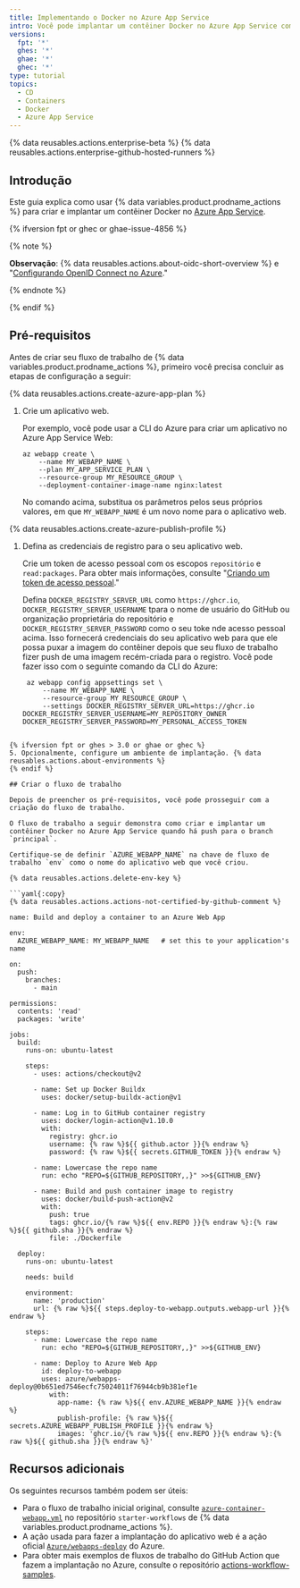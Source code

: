 ```yaml
---
title: Implementando o Docker no Azure App Service
intro: Você pode implantar um contêiner Docker no Azure App Service como parte dos fluxos de trabalho de implantação contínua (CD).
versions:
  fpt: '*'
  ghes: '*'
  ghae: '*'
  ghec: '*'
type: tutorial
topics:
  - CD
  - Containers
  - Docker
  - Azure App Service
---
```


{% data reusables.actions.enterprise-beta %}
{% data reusables.actions.enterprise-github-hosted-runners %}

## Introdução

Este guia explica como usar {% data variables.product.prodname_actions %} para criar e implantar um contêiner Docker no [Azure App Service](https://azure.microsoft.com/services/app-service/).

{% ifversion fpt or ghec or ghae-issue-4856 %}

{% note %}

**Observação**: {% data reusables.actions.about-oidc-short-overview %} e "[Configurando OpenID Connect no Azure](/actions/deployment/security-hardening-your-deployments/configuring-openid-connect-in-azure)."

{% endnote %}

{% endif %}

## Pré-requisitos

Antes de criar seu fluxo de trabalho de {% data variables.product.prodname_actions %}, primeiro você precisa concluir as etapas de configuração a seguir:

{% data reusables.actions.create-azure-app-plan %}

1. Crie um aplicativo web.

   Por exemplo, você pode usar a CLI do Azure para criar um aplicativo no Azure App Service Web:

   ```bash{:copy}
   az webapp create \
       --name MY_WEBAPP_NAME \
       --plan MY_APP_SERVICE_PLAN \
       --resource-group MY_RESOURCE_GROUP \
       --deployment-container-image-name nginx:latest
   ```

   No comando acima, substitua os parâmetros pelos seus próprios valores, em que `MY_WEBAPP_NAME` é um novo nome para o aplicativo web.

{% data reusables.actions.create-azure-publish-profile %}

1. Defina as credenciais de registro para o seu aplicativo web.

   Crie um token de acesso pessoal com os escopos `repositório` e `read:packages`. Para obter mais informações, consulte "[Criando um token de acesso pessoal](/authentication/keeping-your-account-and-data-secure/creating-a-personal-access-token)."

   Defina `DOCKER_REGISTRY_SERVER_URL` como `https://ghcr.io`, `DOCKER_REGISTRY_SERVER_USERNAME` tpara o nome de usuário do GitHub ou organização proprietária do repositório e `DOCKER_REGISTRY_SERVER_PASSWORD` como o seu toke nde acesso pessoal acima. Isso fornecerá credenciais do seu aplicativo web para que ele possa puxar a imagem do contêiner depois que seu fluxo de trabalho fizer push de uma imagem recém-criada para o registro. Você pode fazer isso com o seguinte comando da CLI do Azure:

   ```shell
    az webapp config appsettings set \
        --name MY_WEBAPP_NAME \
        --resource-group MY_RESOURCE_GROUP \
        --settings DOCKER_REGISTRY_SERVER_URL=https://ghcr.io DOCKER_REGISTRY_SERVER_USERNAME=MY_REPOSITORY_OWNER DOCKER_REGISTRY_SERVER_PASSWORD=MY_PERSONAL_ACCESS_TOKEN
```

{% ifversion fpt or ghes > 3.0 or ghae or ghec %}
5. Opcionalmente, configure um ambiente de implantação. {% data reusables.actions.about-environments %}
{% endif %}

## Criar o fluxo de trabalho

Depois de preencher os pré-requisitos, você pode prosseguir com a criação do fluxo de trabalho.

O fluxo de trabalho a seguir demonstra como criar e implantar um contêiner Docker no Azure App Service quando há push para o branch `principal`.

Certifique-se de definir `AZURE_WEBAPP_NAME` na chave de fluxo de trabalho `env` como o nome do aplicativo web que você criou.

{% data reusables.actions.delete-env-key %}

```yaml{:copy}
{% data reusables.actions.actions-not-certified-by-github-comment %}

name: Build and deploy a container to an Azure Web App

env:
  AZURE_WEBAPP_NAME: MY_WEBAPP_NAME   # set this to your application's name

on:
  push:
    branches:
      - main

permissions:
  contents: 'read'
  packages: 'write'

jobs:
  build:
    runs-on: ubuntu-latest

    steps:
      - uses: actions/checkout@v2

      - name: Set up Docker Buildx
        uses: docker/setup-buildx-action@v1

      - name: Log in to GitHub container registry
        uses: docker/login-action@v1.10.0
        with:
          registry: ghcr.io
          username: {% raw %}${{ github.actor }}{% endraw %}
          password: {% raw %}${{ secrets.GITHUB_TOKEN }}{% endraw %}

      - name: Lowercase the repo name
        run: echo "REPO=${GITHUB_REPOSITORY,,}" >>${GITHUB_ENV}

      - name: Build and push container image to registry
        uses: docker/build-push-action@v2
        with:
          push: true
          tags: ghcr.io/{% raw %}${{ env.REPO }}{% endraw %}:{% raw %}${{ github.sha }}{% endraw %}
          file: ./Dockerfile

  deploy:
    runs-on: ubuntu-latest

    needs: build

    environment:
      name: 'production'
      url: {% raw %}${{ steps.deploy-to-webapp.outputs.webapp-url }}{% endraw %}

    steps:
      - name: Lowercase the repo name
        run: echo "REPO=${GITHUB_REPOSITORY,,}" >>${GITHUB_ENV}

      - name: Deploy to Azure Web App
        id: deploy-to-webapp
        uses: azure/webapps-deploy@0b651ed7546ecfc75024011f76944cb9b381ef1e
          with:
            app-name: {% raw %}${{ env.AZURE_WEBAPP_NAME }}{% endraw %}
            publish-profile: {% raw %}${{ secrets.AZURE_WEBAPP_PUBLISH_PROFILE }}{% endraw %}
            images: 'ghcr.io/{% raw %}${{ env.REPO }}{% endraw %}:{% raw %}${{ github.sha }}{% endraw %}'
```

## Recursos adicionais

Os seguintes recursos também podem ser úteis:

* Para o fluxo de trabalho inicial original, consulte [`azure-container-webapp.yml`](https://github.com/actions/starter-workflows/blob/main/deployments/azure-container-webapp.yml) no repositório `starter-workflows` de {% data variables.product.prodname_actions %}.
* A ação usada para fazer a implantação do aplicativo web é a ação oficial [`Azure/webapps-deploy`](https://github.com/Azure/webapps-deploy) do Azure.
* Para obter mais exemplos de fluxos de trabalho do GitHub Action que fazem a implantação no Azure, consulte o repositório [actions-workflow-samples](https://github.com/Azure/actions-workflow-samples).
